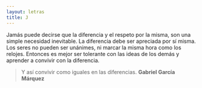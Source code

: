 ```yaml
---
layout: letras
title: J
---
```


Jamás puede decirse que la diferencia y el
respeto por la misma, son una simple necesidad
inevitable. La diferencia debe ser apreciada por
sí misma. Los seres no pueden ser unánimes, ni
marcar la misma hora como los relojes. Entonces es
mejor ser tolerante con las ideas de los demás y
aprender a convivir con la diferencia.

>Y así convivir como iguales en las diferencias.
>**Gabriel García Márquez**

